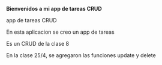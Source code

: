 **Bienvenidos a mi app de tareas CRUD**

app de tareas CRUD

En esta aplicacion se creo un app de tareas

Es un CRUD de la clase 8

En la clase 25/4, se agregaron las funciones update y delete
